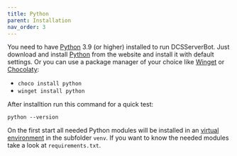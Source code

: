 ```yaml
---
title: Python
parent: Installation
nav_order: 3
---
```


You need to have [Python] 3.9 (or higher) installed to run DCSServerBot.
Just download and install [Python] from the website and install it with default settings.
Or you can use a package manager of your choice like [Winget] or [Chocolaty]:

- `choco install python`
- `winget install python`

After installtion run this command for a quick test:

```python --version```

On the first start all needed Python modules will be installed in an [virtual environment] in the subfolder `venv`.
If you want to know the needed modules take a look at `requirements.txt`.

[Python]: https://www.python.org/
[Chocolaty]: https://chocolatey.org/
[Winget]: https://learn.microsoft.com/en-us/windows/package-manager/winget/
[virtual environment]: https://docs.python.org/3/library/venv.html
